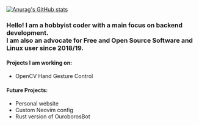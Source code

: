 [![Anurag's GitHub stats](https://github-readme-stats.vercel.app/api?username=david-0609&theme=tokyonight&hide_border=true)](https://github.com/anuraghazra/github-readme-stats)

### **Hello! I am a hobbyist coder with a main focus on backend development.** <br /> **I am also an advocate for Free and Open Source Software and Linux user since 2018/19.**

#### Projects I am working on:
- OpenCV Hand Gesture Control

#### Future Projects:
- Personal website
- Custom Neovim config
- Rust version of OuroborosBot
